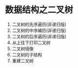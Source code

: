 # 数据结构之二叉树
1. 二叉树的先序遍历(非递归版)
2. 二叉树的中序编历(非递归版)
3. 二叉树的后序遍历(非递归版)
4. 从上往下打印二叉树
5. 二叉树镜像
6. 二叉树的子结构
7. 重建二叉树